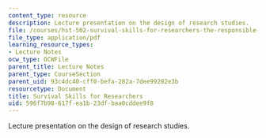 ```yaml
---
content_type: resource
description: Lecture presentation on the design of research studies.
file: /courses/hst-502-survival-skills-for-researchers-the-responsible-conduct-of-research-spring-2003/596f7b98617fea1b23dfbaa0cddee9f8_3bstudydesign.pdf
file_type: application/pdf
learning_resource_types:
- Lecture Notes
ocw_type: OCWFile
parent_title: Lecture Notes
parent_type: CourseSection
parent_uid: 93c4dc40-cff0-befa-282a-7dee99282e3b
resourcetype: Document
title: Survival Skills for Researchers
uid: 596f7b98-617f-ea1b-23df-baa0cddee9f8
---
```

Lecture presentation on the design of research studies.

